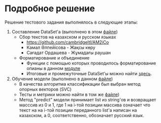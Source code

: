 # Подробное решение

Решение тестового задания выполнялось в следующие этапы:
1. Составление DataSet'а (выполнено в этом [файле](../src/DataSets.ipynb))
    * Сбор текстов на казахском и русском языках
        * https://github.com/cambridgeltl/AM2iCo
        * Камал Әлпейісова - Жақсы көру
        * Сағадат Ордашева - Жұмадағы раушан
    * Форматирование и объединение 
        * Функции с помощью которых проводилось форматирование опианы в данном [модуле](../src/modules/text_prep.py)
        * Итоговые и промежуточные DataSet'ы можно найти [здесь](/data/).
2. Обучение модели (выполнено в данном [файле](../src/ML_model.ipynb))
    * В качества алгоритма классификации был выбран метод опорных векторов (SVC)
    * Тесты и метрики можно найти в том же [файле](../src/ML_model.ipynb))
    * Метод "predict" модели принимает list из string'ов и возвращает масссив из 0 и 1, где 1 на i-той позиции массива означает что текст на на i-той позиции переданного list'а написан на казахском, а 0, соответственно, обозначает русский язык.